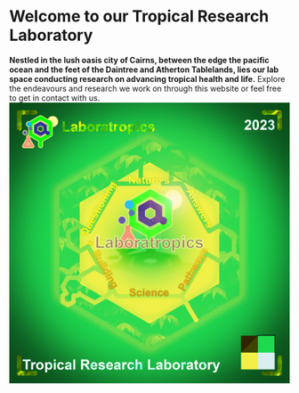 # Welcome to our Tropical Research Laboratory
**Nestled in the lush oasis city of Cairns, between the edge the pacific ocean and the feet of the Daintree and Atherton Tablelands, lies our lab space conducting research on advancing tropical health and life.**
Explore the endeavours and research we work on through this website or feel free to get in contact with us.
![bg](/img/laboratropics_visual_define.png)


 
